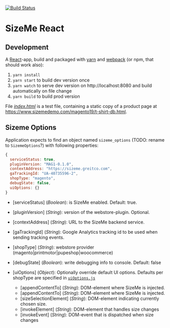[![Build Status](https://travis-ci.org/BA-Group/sizeme-react.svg?branch=master)](https://travis-ci.org/BA-Group/sizeme-react)

# SizeMe React

## Development

A [React](https://facebook.github.io/react/)-app, build and packaged with [yarn](https://yarnpkg.com) and [webpack](https://webpack.js.org/) (or npm, that should work also):

1. `yarn install`
2. `yarn start` to build dev version once
3. `yarn watch` to serve dev version on http://localhost:8080 and build automatically on file change
3. `yarn build` to build prod version

File [_index.html_](http://localhost:8080) is a test file, containing a static copy of a product page at 
https://www.sizemedemo.com/magento19/t-shirt-db.html.  

## Sizeme Options

Application expects to find an object named `sizeme_options` (TODO: rename to `SizemeOptions`?) with following properties:

```javascript
{
  serviceStatus: true,
  pluginVersion: "MAG1-0.1.0",
  contextAddress: "https://sizeme.greitco.com",
  gaTrackingId: "UA-40735596-2",
  shopType: "magento",
  debugState: false,
  uiOptions: {}
}
```
* [serviceStatus] (_Boolean_): is SizeMe enabled. Default: true.

* [pluginVersion] (_String_): version of the webstore-plugin. Optional.

* [contextAddress] (_String_): URL to the SizeMe backend service.

* [gaTrackingId] (_String_): Google Analytics tracking id to be used when sending tracking events.

* [shopType] (_String_): webstore provider (magento|printmotor|pupeshop|woocommerce)

* [debugState] (_Boolean_): write debugging info to console. Default: false

* [uiOptions] (_Object_): Optionally override default UI options. Defaults per shopType are specified in [`uiOptions.js`](src/api/uiOptions.js)
  - [appendContentTo] (_String_):  DOM-element where SizeMe is injected.
  - [appendContentTo] (_String_):  DOM-element where SizeMe is injected.
  - [sizeSelectionElement] (_String_): DOM-element indicating currently chosen size.
  - [invokeElement] (_String_): DOM-element that handles size changes
  - [invokeEvent] (_String_): DOM-event that is dispatched when size changes
